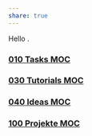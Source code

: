 ```yaml
---
share: true
---
```



Hello .

### [010 Tasks MOC](010%20Tasks%20MOC.md)
### [030 Tutorials MOC](030%20Tutorials%20MOC.md)
### [040 Ideas MOC](./040-Ideas-MOC.md)

### [100 Projekte MOC](100%20Projekte%20MOC.md)